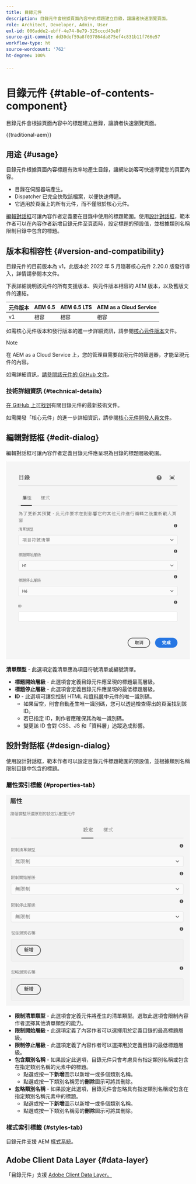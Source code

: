 ```yaml
---
title: 目錄元件
description: 目錄元件會根據頁面內容中的標題建立目錄，讓讀者快速瀏覽頁面。
role: Architect, Developer, Admin, User
exl-id: 006adde2-ebff-4e74-8e79-325cccd43e8f
source-git-commit: dd30def59a8f037864da875ef4c831b11f766e57
workflow-type: ht
source-wordcount: '762'
ht-degree: 100%

---
```



# 目錄元件 {#table-of-contents-component}

目錄元件會根據頁面內容中的標題建立目錄，讓讀者快速瀏覽頁面。

{{traditional-aem}}

## 用途 {#usage}

目錄元件根據頁面內容標題有效率地產生目錄，讓網站訪客可快速導覽您的頁面內容。

* 目錄在伺服器端產生。
* Dispatcher 已完全快取該檔案，以便快速傳遞。
* 它適用於頁面上的所有元件，而不僅限於核心元件。

[編輯對話框](#edit-dialog)可讓內容作者定義要在目錄中使用的標題範圍。使用[設計對話框](#design-dialog)，範本作者可以在內容作者新增目錄元件至頁面時，設定標題的預設值，並根據類別名稱限制目錄中包含的標題。

## 版本和相容性 {#version-and-compatibility}

目錄元件的目前版本為 v1，此版本於 2022 年 5 月隨著核心元件 2.20.0 版發行導入，詳情請參閱本文件。

下表詳細說明該元件的所有支援版本、與元件版本相容的 AEM 版本，以及舊版文件的連結。

| 元件版本 | AEM 6.5 | AEM 6.5 LTS | AEM as a Cloud Service |
|---|---|---|---|
| v1 | 相容 | 相容 | 相容 |

如需核心元件版本和發行版本的進一步詳細資訊，請參閱[核心元件版本](/help/versions.md)文件。

>[!NOTE]
>
>在 AEM as a Cloud Service 上，您的管理員需要啟用元件的篩選器，才能呈現元件的內容。
>
>如需詳細資訊，[請參閱該元件的 GitHub 文件](https://adobe.com/go/aem_cmp_tech_tableofcontents_v1)。

### 技術詳細資訊 {#technical-details}

[在 GitHub 上可找到](https://adobe.com/go/aem_cmp_tech_tableofcontents_v1)有關目錄元件的最新技術文件。

如需開發「核心元件」的進一步詳細資訊，請參閱[核心元件開發人員文件](/help/developing/overview.md)。

## 編輯對話框 {#edit-dialog}

編輯對話框可讓內容作者定義目錄元件應呈現為目錄的標題層級範圍。

![目錄元件的編輯對話框](/help/assets/tableofcontents-edit.png)

**清單類型** - 此選項定義清單應為項目符號清單或編號清單。
* **標題開始層級** - 此選項會定義目錄元件應呈現的標題最高層級。
* **標題停止層級** - 此選項會定義目錄元件應呈現的最低標題層級。
* **ID** - 此選項可讓您控制 HTML 和[資料層](/help/developing/data-layer/overview.md)中元件的唯一識別碼。
   * 如果留空，則會自動產生唯一識別碼，您可以透過檢查得出的頁面找到該 ID。
   * 若已指定 ID，則作者應確保其為唯一識別碼。
   * 變更該 ID 會對 CSS、JS 和「資料層」追蹤造成影響。

## 設計對話框 {#design-dialog}

使用設計對話框，範本作者可以設定目錄元件標題範圍的預設值，並根據類別名稱限制目錄中包含的標題。

### 屬性索引標籤 {#properties-tab}

![快速搜尋元件的設計對話框](/help/assets/tableofcontents-design.png)

* **限制清單類型** - 此選項會定義元件將產生的清單類型。選取此選項會限制內容作者選擇其他清單類型的能力。
* **限制開始層級** - 此選項定義了內容作者可以選擇用於定義目錄的最高標題層級。
* **限制停止層級** - 此選項定義了內容作者可以選擇用於定義目錄的最低標題層級。
* **包含類別名稱** - 如果設定此選項，目錄元件只會考慮具有指定類別名稱或包含在指定類別名稱的元素中的標題。
   * 點選或按一下&#x200B;**新增**&#x200B;圖示以新增一或多個類別名稱。
   * 點選或按一下類別名稱旁的&#x200B;**刪除**&#x200B;圖示可將其刪除。
* **忽略類別名稱** - 如果設定此選項，目錄元件會忽略具有指定類別名稱或包含在指定類別名稱元素中的標題。
   * 點選或按一下&#x200B;**新增**&#x200B;圖示以新增一或多個類別名稱。
   * 點選或按一下類別名稱旁的&#x200B;**刪除**&#x200B;圖示可將其刪除。

### 樣式索引標籤 {#styles-tab}

目錄元件支援 AEM [樣式系統](/help/get-started/authoring.md#component-styling)。

## Adobe Client Data Layer {#data-layer}

「目錄元件」支援 [Adobe Client Data Layer。](/help/developing/data-layer/overview.md)
